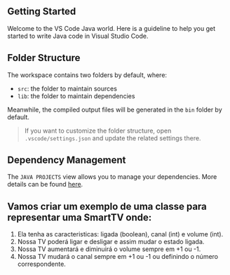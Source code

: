 ## Getting Started

Welcome to the VS Code Java world. Here is a guideline to help you get started to write Java code in Visual Studio Code.

## Folder Structure

The workspace contains two folders by default, where:

- `src`: the folder to maintain sources
- `lib`: the folder to maintain dependencies

Meanwhile, the compiled output files will be generated in the `bin` folder by default.

> If you want to customize the folder structure, open `.vscode/settings.json` and update the related settings there.

## Dependency Management

The `JAVA PROJECTS` view allows you to manage your dependencies. More details can be found [here](https://github.com/microsoft/vscode-java-dependency#manage-dependencies).


## Vamos criar um exemplo de uma classe para representar uma SmartTV onde:

1. Ela tenha as caracteristicas: ligada (boolean), canal (int) e volume (int).
2. Nossa TV poderá ligar e desligar e assim mudar o estado ligada.
3. Nossa TV aumentará e diminuirá o volume sempre em +1 ou -1.
4. Nossa TV mudará o canal sempre em +1 ou -1 ou definindo o número correspondente.